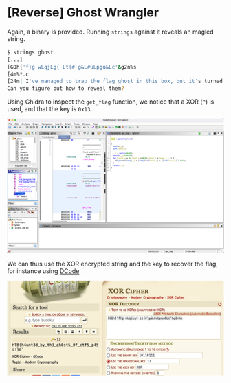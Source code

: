 # [Reverse] Ghost Wrangler

Again, a binary is provided. Running `strings` against it reveals an magled string.

```bash
$ strings ghost
[...]
[GQh{'f}g wLqjLg{ Lt{#`g&L#uLpgu&Lc'&g2n%s
[4m%*.c
[24m| I've managed to trap the flag ghost in this box, but it's turned invisible!
Can you figure out how to reveal them?
```

Using Ghidra to inspect the `get_flag` function, we notice that a XOR (`^`) is used, and that the key is `0x13`.

![xor](./img/rev_ghost_wrangler_1.png)

We can thus use the XOR encrypted string and the key to recover the flag, for instance using [DCode](https://www.dcode.fr/xor-cipher)

![decode](./img/rev_ghost_wrangler_2.png)
